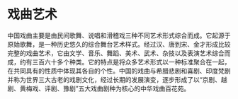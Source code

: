 # 戏曲艺术  
中国戏曲主要是由民间歌舞、说唱和滑稽戏三种不同艺术形式综合而成。它起源于原始歌舞，是一种历史悠久的综合舞台艺术样式。经过汉、唐到宋、金才形成比较完整的戏曲艺术，它由文学、音乐、舞蹈、美术、武术、杂技以及表演艺术综合而成，约有三百六十多个种类。它的特点是将众多艺术形式以一种标准聚合在一起，在共同具有的性质中体现其各自的个性。中国的戏曲与希腊悲剧和喜剧、印度梵剧并称为世界三大古老的戏剧文化，经过长期的发展演变，逐步形成了以“京剧、越剧、黄梅戏、评剧、豫剧”五大戏曲剧种为核心的中华戏曲百花苑。  
